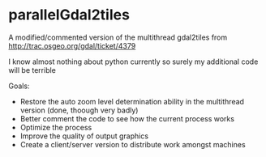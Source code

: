 # parallelGdal2tiles
A modified/commented version of the multithread gdal2tiles from http://trac.osgeo.org/gdal/ticket/4379

I know almost nothing about python currently so surely my additional code will be terrible

Goals:
 - Restore the auto zoom level determination ability in the multithread version (done, thoough very badly)
 - Better comment the code to see how the current process works
 - Optimize the process
 - Improve the quality of output graphics
 - Create a client/server version to distribute work amongst machines
